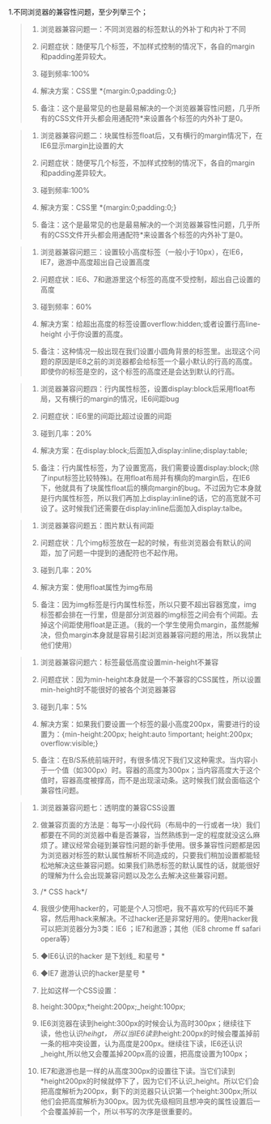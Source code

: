 1.不同浏览器的兼容性问题，至少列举三个；

> 1. 浏览器兼容问题一：不同浏览器的标签默认的外补丁和内补丁不同
> 2. 问题症状：随便写几个标签，不加样式控制的情况下，各自的margin 和padding差异较大。
>
> 3. 碰到频率:100%
>
> 4. 解决方案：CSS里    *{margin:0;padding:0;}
>
> 5. 备注：这个是最常见的也是最易解决的一个浏览器兼容性问题，几乎所有的CSS文件开头都会用通配符*来设置各个标签的内外补丁是0。

> 1. 浏览器兼容问题二：块属性标签float后，又有横行的margin情况下，在IE6显示margin比设置的大
> 2. 
>    问题症状：随便写几个标签，不加样式控制的情况下，各自的margin 和padding差异较大。
>
> 3. 碰到频率:100%
>
> 4. 解决方案：CSS里    *{margin:0;padding:0;}
>
> 5. 备注：这个是最常见的也是最易解决的一个浏览器兼容性问题，几乎所有的CSS文件开头都会用通配符*来设置各个标签的内外补丁是0。

> 1. 浏览器兼容问题三：设置较小高度标签（一般小于10px），在IE6，IE7，遨游中高度超出自己设置高度
> 2. 
>    问题症状：IE6、7和遨游里这个标签的高度不受控制，超出自己设置的高度
>
> 3. 碰到频率：60%
>
> 4. 解决方案：给超出高度的标签设置overflow:hidden;或者设置行高line-height 小于你设置的高度。
>
> 5. 备注：这种情况一般出现在我们设置小圆角背景的标签里。出现这个问题的原因是IE8之前的浏览器都会给标签一个最小默认的行高的高度。即使你的标签是空的，这个标签的高度还是会达到默认的行高。

> 1. 浏览器兼容问题四：行内属性标签，设置display:block后采用float布局，又有横行的margin的情况，IE6间距bug
> 2. 
>    问题症状：IE6里的间距比超过设置的间距
>
> 3. 碰到几率：20%
>
> 4. 解决方案：在display:block;后面加入display:inline;display:table;
>
> 5. 备注：行内属性标签，为了设置宽高，我们需要设置display:block;(除了input标签比较特殊)。在用float布局并有横向的margin后，在IE6下，他就具有了块属性float后的横向margin的bug。不过因为它本身就是行内属性标签，所以我们再加上display:inline的话，它的高宽就不可设了。这时候我们还需要在display:inline后面加入display:talbe。

> 1. 浏览器兼容问题五：图片默认有间距
> 2. 
>    问题症状：几个img标签放在一起的时候，有些浏览器会有默认的间距，加了问题一中提到的通配符也不起作用。
>
> 3. 碰到几率：20%
>
> 4. 解决方案：使用float属性为img布局
>
> 5. 备注：因为img标签是行内属性标签，所以只要不超出容器宽度，img标签都会排在一行里，但是部分浏览器的img标签之间会有个间距。去掉这个间距使用float是正道。（我的一个学生使用负margin，虽然能解决，但负margin本身就是容易引起浏览器兼容问题的用法，所以我禁止他们使用）

> 1. 浏览器兼容问题六：标签最低高度设置min-height不兼容
> 2. 
>    问题症状：因为min-height本身就是一个不兼容的CSS属性，所以设置min-height时不能很好的被各个浏览器兼容
>
> 3. 碰到几率：5%
>
> 4. 解决方案：如果我们要设置一个标签的最小高度200px，需要进行的设置为：{min-height:200px; height:auto !important; height:200px; overflow:visible;}
>
> 5. 备注：在B/S系统前端开时，有很多情况下我们又这种需求。当内容小于一个值（如300px）时。容器的高度为300px；当内容高度大于这个值时，容器高度被撑高，而不是出现滚动条。这时候我们就会面临这个兼容性问题。

> 1. 浏览器兼容问题七：透明度的兼容CSS设置
> 2. 做兼容页面的方法是：每写一小段代码（布局中的一行或者一块）我们都要在不同的浏览器中看是否兼容，当然熟练到一定的程度就没这么麻烦了。建议经常会碰到兼容性问题的新手使用。很多兼容性问题都是因为浏览器对标签的默认属性解析不同造成的，只要我们稍加设置都能轻松地解决这些兼容问题。如果我们熟悉标签的默认属性的话，就能很好的理解为什么会出现兼容问题以及怎么去解决这些兼容问题。
>
> 3. /* CSS hack*/ 
>
> 4. 我很少使用hacker的，可能是个人习惯吧，我不喜欢写的代码IE不兼容，然后用hack来解决。不过hacker还是非常好用的。使用hacker我可以把浏览器分为3类：IE6 ；IE7和遨游；其他（IE8 chrome ff safari opera等）
>
> 5. ◆IE6认识的hacker 是下划线_ 和星号 *
>
> 6. ◆IE7 遨游认识的hacker是星号 *
>
> 7. 比如这样一个CSS设置：
>
> 8. height:300px;*height:200px;_height:100px; 
>
> 9. IE6浏览器在读到height:300px的时候会认为高时300px；继续往下读，他也认识*heihgt， 所以当IE6读到*height:200px的时候会覆盖掉前一条的相冲突设置，认为高度是200px。继续往下读，IE6还认识_height,所以他又会覆盖掉200px高的设置，把高度设置为100px；
>
> 10. IE7和遨游也是一样的从高度300px的设置往下读。当它们读到*height200px的时候就停下了，因为它们不认识_height。所以它们会把高度解析为200px，剩下的浏览器只认识第一个height:300px;所以他们会把高度解析为300px。因为优先级相同且想冲突的属性设置后一个会覆盖掉前一个，所以书写的次序是很重要的。